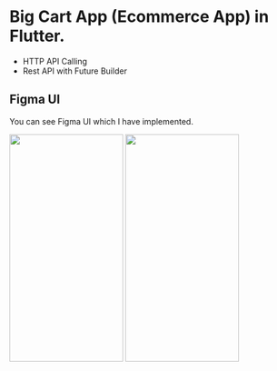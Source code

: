 # Big Cart App (Ecommerce App) in Flutter.
- HTTP API Calling
- Rest API with Future Builder

## Figma UI
You can see Figma UI which I have implemented.

<div>
<img src="https://github.com/MuhammadJamalAshrafi/big_cart_app/blob/main/images/SplashScreen.png" width="200" height="400">
<img src="https://github.com/MuhammadJamalAshrafi/big_cart_app/blob/main/images/Home.png" width="200" height="400">

</div>
